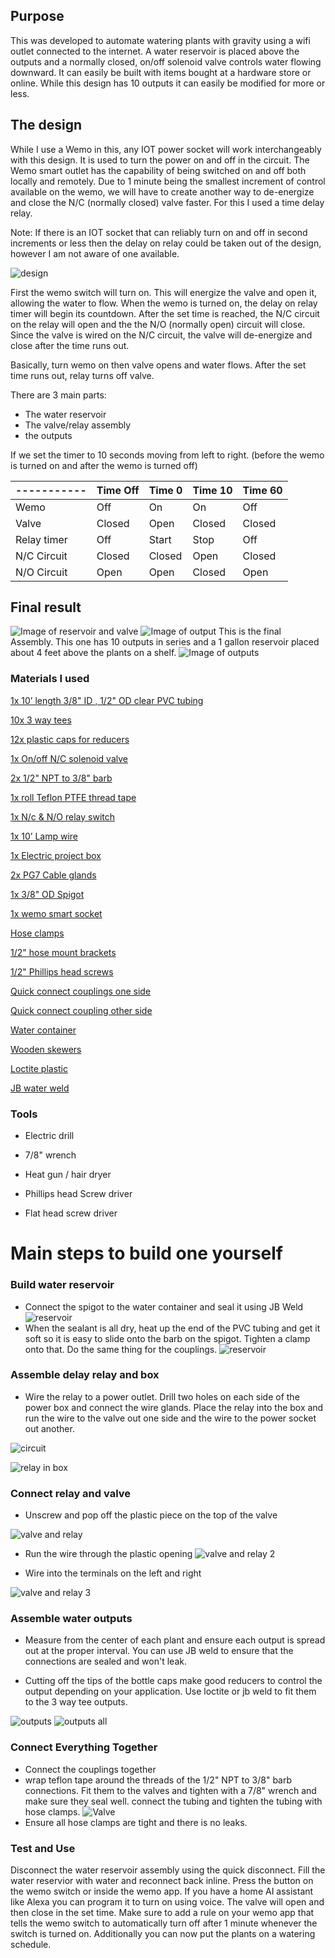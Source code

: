 ## Purpose

This was developed to automate watering plants with gravity using a wifi outlet connected to the internet. A water reservoir is placed above the outputs and a normally closed, on/off solenoid valve controls water flowing downward. It can easily be built with items bought at a hardware store or online. While this design has 10 outputs it can easily be modified for more or less.

## The design

While I use a Wemo in this, any IOT power socket will work interchangeably with this design. It is used to turn the power on and off in the circuit. The Wemo smart outlet has the capability of being switched on and off both locally and remotely. Due to 1 minute being the smallest increment of control available on the wemo, we will have to create another way to de-energize and close the N/C (normally closed) valve faster. For this I used a time delay relay. 

Note: If there is an IOT socket that can reliably turn on and off in second increments or less then the delay on relay could be taken out of the design, however I am not aware of one available.

![design](https://dl.dropboxusercontent.com/s/yewsusirbce8ia5/design.png)

First the wemo switch will turn on. This will energize the valve and open it, allowing the water to flow. When the wemo is turned on, the delay on relay timer will begin its countdown. After the set time is reached, the N/C circuit on the relay will open and the the N/O (normally open) circuit will close. Since the valve is wired on the N/C circuit, the valve will de-energize and close after the time runs out.

Basically, turn wemo on then valve opens and water flows. After the set time runs out, relay turns off valve.

There are 3 main parts:

- The water reservoir
- The valve/relay assembly
- the outputs

If we set the timer to 10 seconds moving from left to right. (before the wemo is turned on and after the wemo is turned off)


| ----------- | Time Off| Time 0 | Time 10 | Time 60 |
| ----------- | ------- | ------ | ------- | ------- |
| Wemo        | Off     |  On    |  On     |  Off    |
| Valve       | Closed  | Open   | Closed  | Closed  |
| Relay timer | Off     | Start  | Stop    | Off     |
| N/C Circuit | Closed  | Closed | Open    | Closed  |
| N/O Circuit | Open    | Open   | Closed  | Open    |

## Final result

![Image of reservoir and valve](https://dl.dropboxusercontent.com/s/el61ygrr2me428m/20180118_152428.jpg)
![Image of output](https://dl.dropboxusercontent.com/s/6v5zico94f435j6/Output.jpg)
This is the final Assembly. This one has 10 outputs in series and a 1 gallon reservoir placed about 4 feet above the plants on a shelf.
![Image of outputs](https://dl.dropboxusercontent.com/s/w6eepkhk5qq6sqw/20180122_090435.jpg)

### Materials I used

[1x 10’ length 3/8" ID , 1/2" OD clear PVC tubing](https://www.amazon.com/gp/product/B000HE5DUQ/ref=oh_aui_detailpage_o00_s00?ie=UTF8&psc=1)

[10x 3 way tees](https://www.amazon.com/gp/product/B017UXJQYA/ref=oh_aui_detailpage_o03_s00?ie=UTF8&psc=1)

[12x plastic caps for reducers](https://www.amazon.com/gp/product/B01MTLEK7F/ref=oh_aui_detailpage_o09_s00?ie=UTF8&psc=1)

[1x On/off  N/C solenoid valve](https://www.amazon.com/gp/product/B016YO73E6/ref=oh_aui_detailpage_o02_s00?ie=UTF8&psc=1)

[2x 1/2" NPT to 3/8" barb](https://www.amazon.com/gp/product/B003RVV6IO/ref=oh_aui_detailpage_o08_s00?ie=UTF8&psc=1)

[1x roll Teflon PTFE thread tape](https://www.amazon.com/Teflon-Thread-Seal-Tape-Sealing/dp/B06WW6M7F9/ref=sr_1_1_sspa?s=industrial&ie=UTF8&qid=1516587138&sr=1-1-spons&keywords=teflon+tape&psc=1)

[1x N/c  & N/O relay switch](https://www.amazon.com/gp/product/B00VG9J6SQ/ref=oh_aui_detailpage_o05_s00?ie=UTF8&psc=1)

[1x 10’ Lamp wire](https://www.amazon.com/gp/product/B015YFAPAA/ref=oh_aui_detailpage_o06_s00?ie=UTF8&psc=1)

[1x Electric project box](https://www.amazon.com/gp/product/B0714N2737/ref=oh_aui_detailpage_o08_s00?ie=UTF8&psc=1)

[2x PG7 Cable glands](https://www.amazon.com/gp/product/B06VSSX599/ref=oh_aui_detailpage_o07_s00?ie=UTF8&psc=1)

[1x 3/8" OD Spigot](https://www.amazon.com/gp/product/B01BWMR49E/ref=oh_aui_detailpage_o07_s00?ie=UTF8&psc=1)

[1x wemo smart socket](https://www.amazon.com/Smart-Enabled-Amazon-Google-Assistant/dp/B01NBI0A6R/ref=sr_1_4?s=hi&ie=UTF8&qid=1516587200&sr=1-4&keywords=wemo+smart+socket)

[Hose clamps](https://www.amazon.com/Adjustable-Stainless-Steel-Clamps-9-16mm/dp/B075HVFTM1/ref=sr_1_11?s=hi&ie=UTF8&qid=1516587228&sr=1-11&keywords=hose+clamps+3%2F8+inch)

[1/2" hose mount brackets](https://www.amazon.com/gp/product/B002TIFVWI/ref=oh_aui_detailpage_o05_s00?ie=UTF8&psc=1)

[1/2" Phillips head screws](https://www.amazon.com/gp/product/B01MFAIS08/ref=oh_aui_detailpage_o05_s00?ie=UTF8&psc=1)

[Quick connect couplings one side](https://www.amazon.com/gp/product/B003M07S46/ref=oh_aui_detailpage_o06_s00?ie=UTF8&psc=1)

[Quick connect coupling other side](https://www.amazon.com/gp/product/B003M03VOC/ref=oh_aui_detailpage_o06_s00?ie=UTF8&psc=1)

[Water container](https://www.amazon.com/Gallon-Plastic-Shatter-Proof-Container-Storage/dp/B071WT6WG4/ref=sr_1_10_sspa?s=home-garden&ie=UTF8&qid=1516587392&sr=1-10-spons&keywords=1+gallon+water+container+spigot&psc=1)

[Wooden skewers](https://www.amazon.com/Farberware-Bamboo-Skewers-12-Inch-Natural/dp/B005D6GCSA/ref=sr_1_4?ie=UTF8&qid=1516587345&sr=8-4&keywords=wooden+skewers)

[Loctite plastic](https://www.amazon.com/Loctite-Plastics-Bonding-Activator-681925/dp/B000Y3LHXW/ref=sr_1_1?ie=UTF8&qid=1516630081&sr=8-1&keywords=loctite+plastic)

[JB water weld](https://www.amazon.com/J-B-Weld-JB-8277-Waterweld/dp/B00SPNR8X6/ref=sr_1_2?s=hi&ie=UTF8&qid=1516630119&sr=1-2&keywords=jb+weld+water)


### Tools

- Electric drill

- 7/8" wrench

- Heat gun / hair dryer

- Phillips head Screw driver

- Flat head screw driver

# Main steps to build one yourself

### Build water reservoir

- Connect the spigot to the water container and seal it using JB Weld
![reservoir](https://dl.dropboxusercontent.com/s/z36bwj65y41oq7j/20180115_135329.jpg)
- When the sealant is all dry, heat up the end of the PVC tubing and get it soft so it is easy to slide onto the barb on the spigot. Tighten a clamp onto that. Do the same thing for the couplings.
![reservoir](https://dl.dropboxusercontent.com/s/f9jt5s4p0g2aua0/20180116_173802.jpg)

### Assemble delay relay and box

- Wire the relay to a power outlet. Drill two holes on each side of the power box and connect the wire glands. Place the relay into the box and run the wire to the valve out one side and the wire to the power socket out another.

![circuit](https://dl.dropboxusercontent.com/s/145bkkecxttzkf8/circuit.png)

![relay in box](https://dl.dropboxusercontent.com/s/9qmpy5jma7v59ge/20180115_170421.jpg)


### Connect relay and valve

- Unscrew and pop off the plastic piece on the top of the valve

![valve and relay](https://dl.dropboxusercontent.com/s/ooonwq56kyw6a37/20180118_142048.jpg)

- Run the wire through the plastic opening
![valve and relay 2](https://dl.dropboxusercontent.com/s/9icf7uzz4dysgdg/20180118_141807.jpg)

- Wire into the terminals on the left and right

![valve and relay 3](https://dl.dropboxusercontent.com/s/ib51munm7mltxmb/20180118_141929.jpg)

### Assemble water outputs

- Measure from the center of each plant and ensure each output is spread out at the proper interval. You can use JB weld to ensure that the connections are sealed and won't leak.

- Cutting off the tips of the bottle caps make good reducers to control the output depending on your application. Use loctite or jb weld to fit them to the 3 way tee outputs.

![outputs](https://dl.dropboxusercontent.com/s/3yltzgamlgbqzvv/20180115_163712.jpg)
![outputs all](https://dl.dropboxusercontent.com/s/uptzwt5fbdhdxlw/20180114_111429.jpg)

### Connect Everything Together

- Connect the couplings together
- wrap teflon tape around the threads of the 1/2" NPT to 3/8" barb connections. Fit them to the valves and tighten with a 7/8" wrench and make sure they seal well. connect the tubing and tighten the tubing with hose clamps.
![Valve](https://dl.dropboxusercontent.com/s/gu32mphbz5hd249/20180118_140807.jpg)
- Ensure all hose clamps are tight and there is no leaks.

### Test and Use

Disconnect the water reservoir assembly using the quick disconnect. Fill the water reservior with water and reconnect back inline. Press the button on the wemo switch or inside the wemo app. If you have a home AI assistant like Alexa you can program it to turn on using voice. The valve will open and then close in the set time. Make sure to add a rule on your wemo app that tells the wemo switch to automatically turn off after 1 minute whenever the switch is turned on. Additionally you can now put the plants on a watering schedule.
